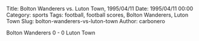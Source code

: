 Title: Bolton Wanderers vs. Luton Town, 1995/04/11
Date: 1995/04/11 00:00
Category: sports
Tags: football, football scores, Bolton Wanderers, Luton Town
Slug: bolton-wanderers-vs-luton-town
Author: carbonero


Bolton Wanderers 0 - 0 Luton Town
